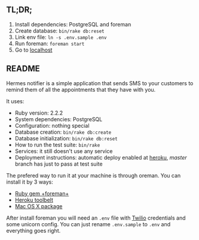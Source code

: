 ## TL;DR;

1. Install dependencies: PostgreSQL and foreman
2. Create database: `bin/rake db:reset`
3. Link env file: `ln -s .env.sample .env`
4. Run foreman: `foreman start`
5. Go to [localhost](localhost:3000)

## README

Hermes notifier is a simple application that sends SMS to your customers to
remind them of all the appointments that they have with you.

It uses:

* Ruby version: 2.2.2
* System dependencies: PostgreSQL
* Configuration: nothing special
* Database creation: `bin/rake db:create`
* Database initialization: `bin/rake db:reset`
* How to run the test suite: `bin/rake`
* Services: it still doesn't use any service
* Deployment instructions: automatic deploy enabled at
[heroku](https://hermes-notifier.herokuapp.com/), _master_ branch has just to
pass at test suite

The prefered way to run it at your machine is through oreman. You can install
it by 3 ways:

- [Ruby gem +foreman+](https://rubygems.org/gems/foreman)
- [Heroku toolbelt](https://toolbelt.heroku.com/)
- [Mac OS X package](http://assets.foreman.io/foreman/foreman.pkg)

After install foreman you will need an `.env` file with
[Twilio](https://www.twilio.com/) credentials and some unicorn config. You can
just rename `.env.sample` to `.env` and everything goes right.
